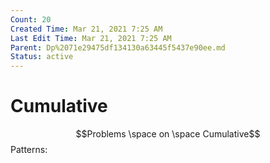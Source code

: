 ```yaml
---
Count: 20
Created Time: Mar 21, 2021 7:25 AM
Last Edit Time: Mar 21, 2021 7:25 AM
Parent: Dp%2071e29475df134130a63445f5437e90ee.md
Status: active
---
```


# Cumulative

$$Problems \space on \space Cumulative$$
Patterns: 